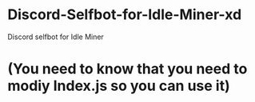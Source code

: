 # Discord-Selfbot-for-Idle-Miner-xd
Discord selfbot for Idle Miner 
# (**You need to know that you need to modiy Index.js so you can use it**)
